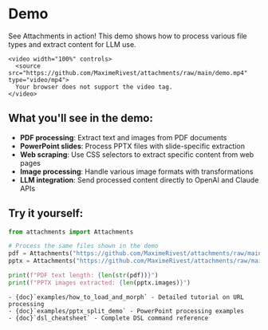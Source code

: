 # Demo

See Attachments in action! This demo shows how to process various file types and extract content for LLM use.

```{raw} html
<video width="100%" controls>
  <source src="https://github.com/MaximeRivest/attachments/raw/main/demo.mp4" type="video/mp4">
  Your browser does not support the video tag.
</video>
```

## What you'll see in the demo:

- **PDF processing**: Extract text and images from PDF documents
- **PowerPoint slides**: Process PPTX files with slide-specific extraction
- **Web scraping**: Use CSS selectors to extract specific content from web pages
- **Image processing**: Handle various image formats with transformations
- **LLM integration**: Send processed content directly to OpenAI and Claude APIs

## Try it yourself:

```python
from attachments import Attachments

# Process the same files shown in the demo
pdf = Attachments("https://github.com/MaximeRivest/attachments/raw/main/src/attachments/data/sample.pdf")
pptx = Attachments("https://github.com/MaximeRivest/attachments/raw/main/src/attachments/data/sample_multipage.pptx[3-5]")

print(f"PDF text length: {len(str(pdf))}")
print(f"PPTX images extracted: {len(pptx.images)}")
```

```{seealso}
- {doc}`examples/how_to_load_and_morph` - Detailed tutorial on URL processing
- {doc}`examples/pptx_split_demo` - PowerPoint processing examples
- {doc}`dsl_cheatsheet` - Complete DSL command reference
``` 